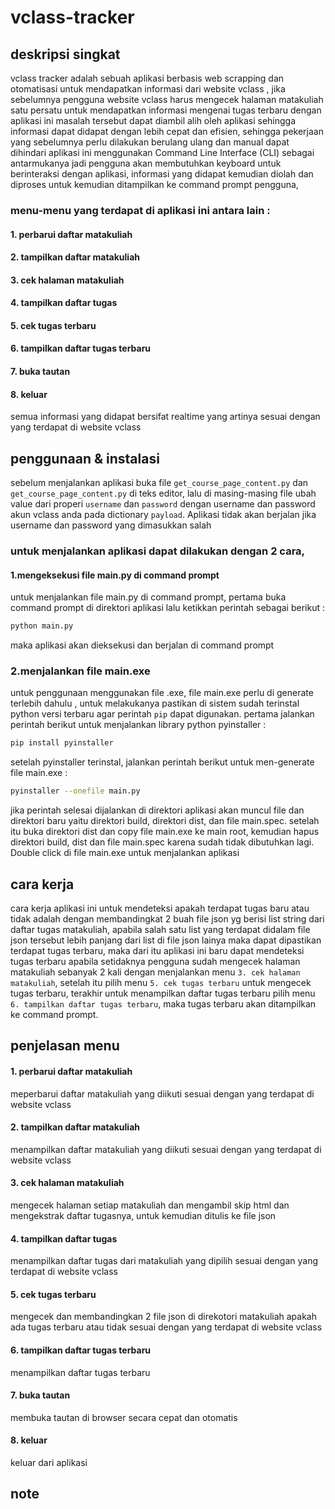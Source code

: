 # vclass-tracker

## deskripsi singkat

vclass tracker adalah sebuah aplikasi berbasis web scrapping dan otomatisasi untuk mendapatkan informasi dari website vclass , 
jika sebelumnya pengguna website vclass harus mengecek halaman matakuliah satu persatu untuk mendapatkan informasi mengenai tugas terbaru dengan aplikasi ini
masalah tersebut dapat diambil alih oleh aplikasi sehingga informasi dapat didapat dengan lebih cepat dan efisien, sehingga pekerjaan yang  sebelumnya perlu 
dilakukan berulang ulang dan manual dapat dihindari 
aplikasi ini menggunakan Command Line Interface (CLI) sebagai antarmukanya jadi pengguna akan membutuhkan keyboard untuk berinteraksi dengan aplikasi,
informasi yang didapat kemudian diolah dan diproses untuk kemudian ditampilkan ke command prompt pengguna, 
### menu-menu yang terdapat di aplikasi ini antara lain : 
#### 1. perbarui daftar matakuliah
#### 2. tampilkan daftar matakuliah
#### 3. cek halaman matakuliah
#### 4. tampilkan daftar tugas
#### 5. cek tugas terbaru
#### 6. tampilkan daftar tugas terbaru
#### 7. buka tautan
#### 8. keluar
semua informasi yang didapat bersifat realtime yang artinya sesuai dengan yang terdapat di website vclass

## penggunaan & instalasi
sebelum menjalankan aplikasi buka file ```get_course_page_content.py``` dan ```get_course_page_content.py``` di teks editor, lalu di masing-masing file 
ubah value dari properi ```username``` dan ```password``` dengan username dan password akun vclass anda pada dictionary ```payload```. 
Aplikasi tidak akan berjalan jika username dan password yang dimasukkan salah
### untuk menjalankan aplikasi dapat dilakukan dengan 2 cara, 
#### 1.mengeksekusi file main.py di command prompt 
untuk menjalankan file main.py di command prompt, pertama buka command prompt di direktori aplikasi lalu ketikkan perintah sebagai berikut :
```bash
python main.py
```
maka aplikasi akan dieksekusi dan berjalan di command prompt
### 2.menjalankan file main.exe
untuk penggunaan menggunakan file .exe, file main.exe perlu di generate terlebih dahulu , untuk melakukanya pastikan di sistem sudah terinstal python versi terbaru
agar perintah ```pip``` dapat digunakan.
pertama jalankan perintah berikut untuk menjalankan library python pyinstaller :
```bash
pip install pyinstaller
```
setelah pyinstaller terinstal, jalankan perintah berikut untuk men-generate file main.exe :
```bash
pyinstaller --onefile main.py
```
jika perintah selesai dijalankan di direktori aplikasi akan muncul file dan direktori baru yaitu  direktori  build, direktori dist, dan file main.spec.
setelah itu buka direktori dist dan copy file main.exe ke main root, kemudian hapus direktori build, dist dan file main.spec karena sudah tidak dibutuhkan lagi.
Double click di file main.exe untuk menjalankan aplikasi

## cara kerja
cara kerja aplikasi ini untuk mendeteksi apakah terdapat tugas baru atau tidak adalah dengan membandingkat 2 buah file json yg berisi list string dari  daftar tugas
matakuliah, apabila salah satu list yang terdapat didalam file json tersebut lebih panjang dari list di file json lainya maka dapat dipastikan terdapat tugas 
terbaru, maka dari itu aplikasi ini baru dapat mendeteksi tugas terbaru apabila setidaknya pengguna sudah mengecek halaman matakuliah sebanyak 2 kali dengan
menjalankan menu ```3. cek halaman matakuliah```, setelah itu pilih menu ```5. cek tugas terbaru``` untuk mengecek tugas terbaru, terakhir untuk menampilkan 
daftar tugas terbaru pilih menu ```6. tampilkan daftar tugas terbaru```, maka tugas terbaru akan ditampilkan ke command prompt.

## penjelasan menu
#### 1. perbarui daftar matakuliah
meperbarui daftar matakuliah yang diikuti sesuai dengan yang terdapat di website vclass
#### 2. tampilkan daftar matakuliah
menampilkan daftar matakuliah yang diikuti sesuai dengan yang terdapat di website vclass
#### 3. cek halaman matakuliah
mengecek halaman setiap matakuliah dan mengambil skip html dan mengekstrak daftar tugasnya,
untuk kemudian ditulis ke file json 
#### 4. tampilkan daftar tugas
menampilkan daftar tugas dari matakuliah yang dipilih sesuai dengan yang terdapat di website vclass
#### 5. cek tugas terbaru
mengecek dan membandingkan 2 file json di direkotori matakuliah apakah ada tugas terbaru atau tidak sesuai dengan yang terdapat di website vclass
#### 6. tampilkan daftar tugas terbaru
menampilkan daftar tugas terbaru
#### 7. buka tautan
membuka tautan di browser secara cepat dan otomatis
#### 8. keluar
keluar dari aplikasi


## note
